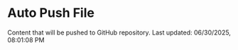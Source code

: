 # Auto Push File

Content that will be pushed to GitHub repository.
Last updated: 06/30/2025, 08:01:08 PM